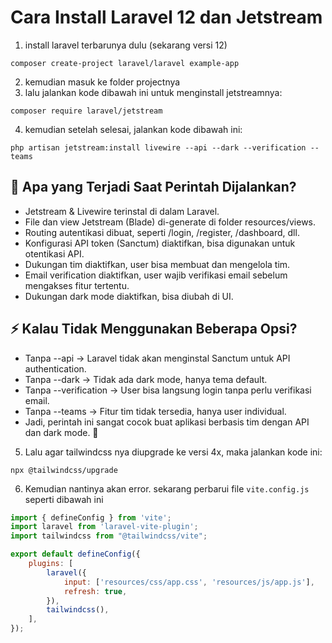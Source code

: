 # Cara Install Laravel 12 dan Jetstream

1. install laravel terbarunya dulu (sekarang versi 12)
```
composer create-project laravel/laravel example-app
```
2. kemudian masuk ke folder projectnya
3. lalu jalankan kode dibawah ini untuk menginstall jetstreamnya:
```
composer require laravel/jetstream
```
4. kemudian setelah selesai, jalankan kode dibawah ini:
```
php artisan jetstream:install livewire --api --dark --verification --teams
```
## 🔧 Apa yang Terjadi Saat Perintah Dijalankan?
- Jetstream & Livewire terinstal di dalam Laravel.
- File dan view Jetstream (Blade) di-generate di folder resources/views.
- Routing autentikasi dibuat, seperti /login, /register, /dashboard, dll.
- Konfigurasi API token (Sanctum) diaktifkan, bisa digunakan untuk otentikasi API.
- Dukungan tim diaktifkan, user bisa membuat dan mengelola tim.
- Email verification diaktifkan, user wajib verifikasi email sebelum mengakses fitur tertentu.
- Dukungan dark mode diaktifkan, bisa diubah di UI.

## ⚡ Kalau Tidak Menggunakan Beberapa Opsi?
- Tanpa --api → Laravel tidak akan menginstal Sanctum untuk API authentication.
- Tanpa --dark → Tidak ada dark mode, hanya tema default.
- Tanpa --verification → User bisa langsung login tanpa perlu verifikasi email.
- Tanpa --teams → Fitur tim tidak tersedia, hanya user individual.
- Jadi, perintah ini sangat cocok buat aplikasi berbasis tim dengan API dan dark mode. 🚀

5. Lalu agar tailwindcss nya diupgrade ke versi 4x, maka jalankan kode ini:
```
npx @tailwindcss/upgrade
```

6. Kemudian nantinya akan error. sekarang perbarui file ```vite.config.js``` seperti dibawah ini

```js
import { defineConfig } from 'vite';
import laravel from 'laravel-vite-plugin';
import tailwindcss from "@tailwindcss/vite";

export default defineConfig({
    plugins: [
        laravel({
            input: ['resources/css/app.css', 'resources/js/app.js'],
            refresh: true,
        }),
        tailwindcss(),
    ],
});

```


